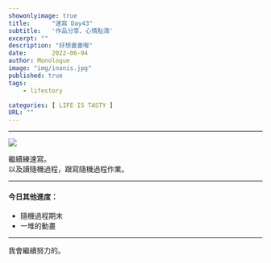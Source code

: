 ```yaml
---
showonlyimage: true
title:      "速寫 Day43"
subtitle:   '作品分享、心情點滴'
excerpt: ""
description: "好想畫畫喔"
date:       2022-06-04
author: Monologue    
image: "img/inanis.jpg"
published: true 
tags:
    - lifestory

categories: [ LIFE IS TASTY ]
URL: ""
---
```

***

![](/blog/sketch/d43-1.jpg)

繼續練速寫。  
以及讀隨機過程，跟寫隨機過程作業。

***


#### 今日其他進度：  
* 隨機過程期末
* 一堆的動畫  
  
***

我會繼續努力的。
<!--more-->
